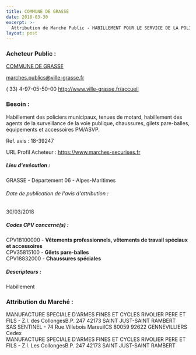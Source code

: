 ```yaml
---
title: COMMUNE DE GRASSE
date: 2018-03-30
excerpt: >-
  Attribution de Marché Public - HABILLEMENT POUR LE SERVICE DE LA POLICE MUNICIPALE
layout: post
---
```


### Acheteur Public : 
<a href="/acheteur-134/siren-210600698"> COMMUNE DE GRASSE</a><br/>



marches.publics@ville-grasse.fr

( 33) 4-97-05-50-00
http://www.ville-grasse.fr/accueil
### Besoin :

Habillement des policiers municipaux, tenues de motard, habillement des agents de la surveillance de la voie publique, chaussures, gilets pare-balles, équipements et accessoires PM/ASVP.

Ref. avis : 18-39247

URL Profil Acheteur : https://www.marches-securises.fr

##### Lieu d'exécution :

GRASSE - Département 06 - Alpes-Maritimes

###### Date de publication de l'avis d'attribution : 
30/03/2018

##### Codes CPV concerné(s) :
CPV18100000 - **Vêtements professionnels, vêtements de travail spéciaux et accessoires** <br/>
CPV35815100 - **Gilets pare-balles** <br/>
CPV18832000 - **Chaussures spéciales** <br/>

##### Descripteurs :
Habillement <br/>

### Attribution du Marché :
MANUFACTURE SPECIALE D'ARMES FINES ET CYCLES RIVOLIER PERE ET FILS - Z.I. des CollongesB.P. 247 42173 SAINT JUST-SAINT RAMBERT <br/>
SAS SENTINEL - 74 Rue Villebois MareuilCS 80059 92622 GENNEVILLIERS Cedex <br/>
MANUFACTURE SPECIALE D'ARMES FINES ET CYCLES RIVOLIER PERE ET FILS - Z.I. Les CollongesB.P. 247 42173 SAINT JUST-SAINT RAMBERT <br/>
